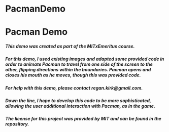 # PacmanDemo
 
<h1>Pacman Demo</hi>

<h5>This demo was created as part of the MITxEmeritus course.</h5>

<h5>For this demo, I used existing images and adapted some provided code in order to animate Pacman to travel from one side of the screen to the other, flipping directions within the boundaries. Pacman opens and closes his mouth as he moves, though this was provided code. </h5>

<h5>For help with this demo, please contact regan.kirk@gmail.com.</h5>

<h5>Down the line, I hope to develop this code to be more sophisticated, allowing the user additional interaction with Pacman, as in the game.</h5>

<h5>The license for this project was provided by MIT and can be found in the repository.</h5>